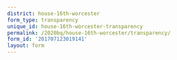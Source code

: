```yaml
---
district: house-16th-worcester
form_type: transparency
unique_id: house-16th-worcester-transparency
permalink: /2020bq/house-16th-worcester/transparency/
form_id: '201707123019141'
layout: form
---
```

